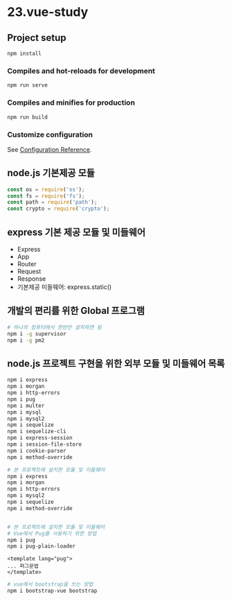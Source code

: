 # 23.vue-study

## Project setup
```
npm install
```

### Compiles and hot-reloads for development
```
npm run serve
```

### Compiles and minifies for production
```
npm run build
```

### Customize configuration
See [Configuration Reference](https://cli.vuejs.org/config/).

## node.js 기본제공 모듈
~~~js
const os = require('os');
const fs = require('fs');
const path = require('path');
const crypto = require('crypto');
~~~

## express 기본 제공 모듈 및 미들웨어
- Express
- App
- Router
- Request
- Response
- 기본제공 미들웨어: express.static()

## 개발의 편리를 위한 Global 프로그램
~~~bash
# 하나의 컴퓨터에서 한번만 설치하면 됨
npm i -g supervisor
npm i -g pm2
~~~

## node.js 프로젝트 구현을 위한 외부 모듈 및 미들웨어 목록
~~~bash
npm i express
npm i morgan
npm i http-errors
npm i pug
npm i multer
npm i mysql
npm i mysql2
npm i sequelize
npm i sequelize-cli
npm i express-session
npm i session-file-store
npm i cookie-parser
npm i method-override

# 본 프로젝트에 설치한 모듈 및 미들웨어
npm i express
npm i morgan
npm i http-errors
npm i mysql2
npm i sequelize
npm i method-override


# 본 프로젝트에 설치한 모듈 및 미들웨어
# Vue에서 Pug를 사용하기 위한 방법
npm i pug
npm i pug-plain-loader
~~~
~~~pug
<template lang="pug">
... 퍼그문법
</template>
~~~

~~~bash
# vue에서 bootstrap을 쓰는 방법
npm i bootstrap-vue bootstrap
~~~

